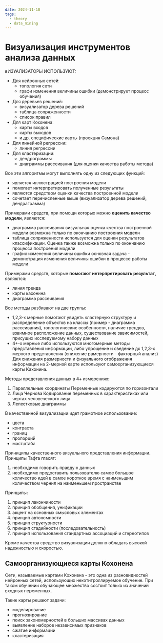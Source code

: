 ```yaml
---
date: 2024-11-18
tags:
  - theory
  - data_mining
---
```

# Визуализация инструментов анализа данных
вИЗУАЛИЗАТОРЫ ИСПОЛЬЗУЮТ:
- Для нейронных сетей:
	- топология сети
	- графи изменения величины ошибки (демонстрирует процесс обучения)
- Для деревьев решений:
	- визуализатор дерева решений
	- таблица сопряженности
	- список правил
- Для карт Кохонена:
	- карты входов
	- карты выходов
	- и др. специфические карты (проекция Самона)
- Для линейной регрессии:
	- линия регрессии
- Для кластеризации:
	- дендрограммы
	- диаграммы рассеивания (для оценки качества работы метода)

Все эти алгоритмы могут выполнять одну из следующих функций:
- является иллюстрацией построения модели
- помогает интерпретировать полученные результаты
- являются средством оценки качества построенной модели
- сочетает перечисленные выше (визуализатор дерева решений, дендраграмма)

Примерами средств, при помощи которых можно **оценить качество модели**, являются:
- диаграмма рассеивания
  визуальная оценка кчества построенной модели возможна только по окончанию построения модели
- таблица сопряженности
  используется для оценки результатов классификации. Оценка также возможна только по окончанию процесса построения модели
- график изменения величины ошибки
  основная задача - демонстрация изменения величины ошибки в процессе работы модели

Примерами средств, которые **помогают интерпретировать результат**, являются:
- линия тренда
- карты кахонина
- диаграмма рассеивания

Все методы разбивают на две группы:
- 1,2,3-х мерные
  помогают увидеть кластерную структуру и распределение объектов на классы (пример - диаграмма рассеивания), топологические особенности, наличие трендов, взаимное расположение данных, существование зависимостей, присущих исследуемому набору данных
- 4+-х мерные
  либо используются многомерные методы представления информации, либо упрощение и сведение до 1,2,3-х мерного представления (снижение рамерности - факторный анализ)
  Для снижения размерности и физуального отображения информации на 2-мерной карте используют самоорганизующиеся карты Кахонина.

Методы представления данных в 4+ измерениях:
1. Параллельные координаты
   Переменные кодируются по горизонтали
2. Лица Чернова
   Кодирование переменных в характеристиках или чертах человеческого лица
3. Лепестковые диаграммы

В качественной визуализации идет грамотное использование:
- цвета
- контраста
- границ
- пропорций
- мастштаба

Приниципы качественного визуального представления информации.
Принципы Тафта гласят:
1. необходимо говорить правду о данных
2. необходимо предоставить пользователю самое большое количество идей в самое короткое время с наименьшим количеством чернил на наименьшем пространстве

Принципы:
1. принцип лакончиности
2. принцип обобщения, унификации
3. акцент на основных смысловых элементах
4. принцип автономности
5. принцип структурности
6. принцип стадийности (последовательность)
7. принцип использования стандартных ассоциаций и стереотипов

Кроме качества средство визуализации должно обладать высокой надежностью и скоростью.

## Самоорганизующиеся карты Кохонена
Сети, называемые картами Кохонена - это одна из разновидностей нейронных сетей, использующих некотнтроллируемое обучение. При таком обучении обучающее множество состоит только из значений входных переменных.

Такие карты решают задачи:
- моделирование
- прогнозироание
- поиск закономерностей в больших массивах данных
- выявление наборов независимых признаков
- сжатие информации
- кластеризация


